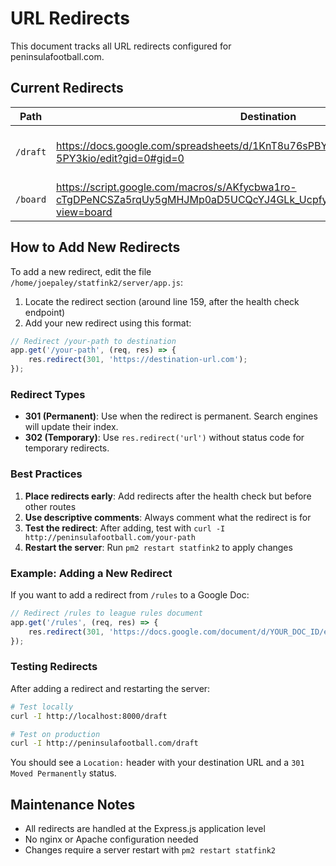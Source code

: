 # URL Redirects

This document tracks all URL redirects configured for peninsulafootball.com.

## Current Redirects

| Path | Destination | Type | Purpose |
|------|------------|------|---------|
| `/draft` | https://docs.google.com/spreadsheets/d/1KnT8u76sPBYVCU1KsbCar3ea2zoX82KGLzt-5PY3kio/edit?gid=0#gid=0 | 301 (Permanent) | Fantasy Football Draft Sheet |
| `/board` | https://script.google.com/macros/s/AKfycbwa1ro-cTgDPeNCSZa5rqUy5gMHJMp0aD5UCQcYJ4GLk_Ucpfypx90BeLsNbGbczKaCFA/exec?view=board | 301 (Permanent) | Draft Board View |

## How to Add New Redirects

To add a new redirect, edit the file `/home/joepaley/statfink2/server/app.js`:

1. Locate the redirect section (around line 159, after the health check endpoint)
2. Add your new redirect using this format:

```javascript
// Redirect /your-path to destination
app.get('/your-path', (req, res) => {
    res.redirect(301, 'https://destination-url.com');
});
```

### Redirect Types

- **301 (Permanent)**: Use when the redirect is permanent. Search engines will update their index.
- **302 (Temporary)**: Use `res.redirect('url')` without status code for temporary redirects.

### Best Practices

1. **Place redirects early**: Add redirects after the health check but before other routes
2. **Use descriptive comments**: Always comment what the redirect is for
3. **Test the redirect**: After adding, test with `curl -I http://peninsulafootball.com/your-path`
4. **Restart the server**: Run `pm2 restart statfink2` to apply changes

### Example: Adding a New Redirect

If you want to add a redirect from `/rules` to a Google Doc:

```javascript
// Redirect /rules to league rules document
app.get('/rules', (req, res) => {
    res.redirect(301, 'https://docs.google.com/document/d/YOUR_DOC_ID/edit');
});
```

### Testing Redirects

After adding a redirect and restarting the server:

```bash
# Test locally
curl -I http://localhost:8000/draft

# Test on production
curl -I http://peninsulafootball.com/draft
```

You should see a `Location:` header with your destination URL and a `301 Moved Permanently` status.

## Maintenance Notes

- All redirects are handled at the Express.js application level
- No nginx or Apache configuration needed
- Changes require a server restart with `pm2 restart statfink2`